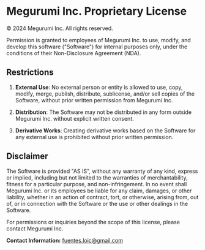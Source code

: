 # Megurumi Inc. Proprietary License

© 2024 Megurumi Inc. All rights reserved.

Permission is granted to employees of Megurumi Inc. to use, modify, and develop this software ("Software") for internal purposes only, under the conditions of their Non-Disclosure Agreement (NDA).

## Restrictions

1. **External Use**: No external person or entity is allowed to use, copy, modify, merge, publish, distribute, sublicense, and/or sell copies of the Software, without prior written permission from Megurumi Inc.

2. **Distribution**: The Software may not be distributed in any form outside Megurumi Inc. without explicit written consent.

3. **Derivative Works**: Creating derivative works based on the Software for any external use is prohibited without prior written permission.

## Disclaimer

The Software is provided "AS IS", without any warranty of any kind, express or implied, including but not limited to the warranties of merchantability, fitness for a particular purpose, and non-infringement. In no event shall Megurumi Inc. or its employees be liable for any claim, damages, or other liability, whether in an action of contract, tort, or otherwise, arising from, out of, or in connection with the Software or the use or other dealings in the Software.

For permissions or inquiries beyond the scope of this license, please contact Megurumi Inc.

**Contact Information:** fuentes.loic@gmail.com